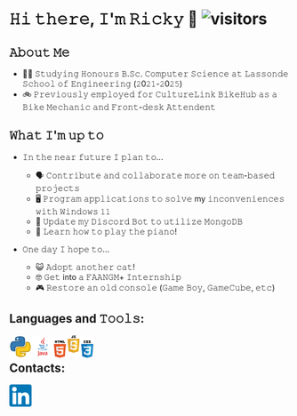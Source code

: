 # 𝙷𝚒 𝚝𝚑𝚎𝚛𝚎, 𝙸'𝚖 𝚁𝚒𝚌𝚔𝚢 </strong> 👋 ![visitors](https://visitor-badge.glitch.me/badge?page_id=Rickie457&left_color=black&right_color=blue) 
<!-- <img src="./img/cherry.gif" align="right" height=250vh/ width=70%> -->

## 𝙰𝚋𝚘𝚞𝚝 𝙼𝚎
 - 🧑‍🎓 𝚂𝚝𝚞𝚍𝚢𝚒𝚗𝚐 𝙷𝚘𝚗𝚘𝚞𝚛𝚜 𝙱.𝚂𝚌. 𝙲𝚘𝚖𝚙𝚞𝚝𝚎𝚛 𝚂𝚌𝚒𝚎𝚗𝚌𝚎 𝚊𝚝 𝙻𝚊𝚜𝚜𝚘𝚗𝚍𝚎 𝚂𝚌𝚑𝚘𝚘𝚕 𝚘𝚏 𝙴𝚗𝚐𝚒𝚗𝚎𝚎𝚛𝚒𝚗𝚐 (𝟸0𝟸𝟷-𝟸0𝟸𝟻)
 - 🚲 𝙿𝚛𝚎𝚟𝚒𝚘𝚞𝚜𝚕𝚢 𝚎𝚖𝚙𝚕𝚘𝚢𝚎𝚍 𝚏𝚘𝚛 𝙲𝚞𝚕𝚝𝚞𝚛𝚎𝙻𝚒𝚗𝚔 𝙱𝚒𝚔𝚎𝙷𝚞𝚋 𝚊𝚜 𝚊 𝙱𝚒𝚔𝚎 𝙼𝚎𝚌𝚑𝚊𝚗𝚒𝚌 𝚊𝚗𝚍 𝙵𝚛𝚘𝚗𝚝-𝚍𝚎𝚜𝚔 𝙰𝚝𝚝𝚎𝚗𝚍𝚎𝚗𝚝

## 𝚆𝚑𝚊𝚝 𝙸'𝚖 𝚞𝚙 𝚝𝚘 
 - 𝙸𝚗 𝚝𝚑𝚎 𝚗𝚎𝚊𝚛 𝚏𝚞𝚝𝚞𝚛𝚎 𝙸 𝚙𝚕𝚊𝚗 𝚝𝚘...
    - 🗣️ 𝙲𝚘𝚗𝚝𝚛𝚒𝚋𝚞𝚝𝚎 𝚊𝚗𝚍 𝚌𝚘𝚕𝚕𝚊𝚋𝚘𝚛𝚊𝚝𝚎 𝚖𝚘𝚛𝚎 𝚘𝚗 𝚝𝚎𝚊𝚖-𝚋𝚊𝚜𝚎𝚍 𝚙𝚛𝚘𝚓𝚎𝚌𝚝𝚜
    - 🖥️ 𝙿𝚛𝚘𝚐𝚛𝚊𝚖 𝚊𝚙𝚙𝚕𝚒𝚌𝚊𝚝𝚒𝚘𝚗𝚜 𝚝𝚘 𝚜𝚘𝚕𝚟𝚎 my 𝚒𝚗𝚌𝚘𝚗𝚟𝚎𝚗𝚒𝚎𝚗𝚌𝚎𝚜 𝚠𝚒𝚝𝚑 𝚆𝚒𝚗𝚍𝚘𝚠𝚜 𝟷𝟷
    - 💾 𝚄𝚙𝚍𝚊𝚝𝚎 𝚖𝚢 𝙳𝚒𝚜𝚌𝚘𝚛𝚍 𝙱𝚘𝚝 𝚝𝚘 𝚞𝚝𝚒𝚕𝚒𝚣𝚎 𝙼𝚘𝚗𝚐𝚘𝙳𝙱
    - 🎹 𝙻𝚎𝚊𝚛𝚗 𝚑𝚘𝚠 𝚝𝚘 𝚙𝚕𝚊𝚢 𝚝𝚑𝚎 𝚙𝚒𝚊𝚗𝚘!

 - 𝙾𝚗𝚎 𝚍𝚊𝚢 𝙸 𝚑𝚘𝚙𝚎 𝚝𝚘...
    - 😺 𝙰𝚍𝚘𝚙𝚝 𝚊𝚗𝚘𝚝𝚑𝚎𝚛 𝚌𝚊𝚝!
    - 🤓 𝙶𝚎𝚝 into 𝚊 𝙵𝙰𝙰𝙽𝙶𝙼+ 𝙸𝚗𝚝𝚎𝚛𝚗𝚜𝚑𝚒𝚙
    - 🎮 𝚁𝚎𝚜𝚝𝚘𝚛𝚎 𝚊𝚗 𝚘𝚕𝚍 𝚌𝚘𝚗𝚜𝚘𝚕𝚎 (𝙶𝚊𝚖𝚎 𝙱𝚘𝚢, 𝙶𝚊𝚖𝚎𝙲𝚞𝚋𝚎, 𝚎𝚝𝚌)

## Languages and 𝚃𝚘𝚘𝚕𝚜:

<img src="./img/python_icon512.png" height="40em" align="left"/>  
<img src="./img/java-icon.jpg" height="40em" align="left"/>
<img src="./img/html-css-javascript-icons.png" height="40em" align="left"/> 
<br/>

## Contacts:

[<img src="./img/linkedin-logo.png" height="40em" align="center"/>](https://www.linkedin.com/in/ricky-tran-b6938a22b/)
